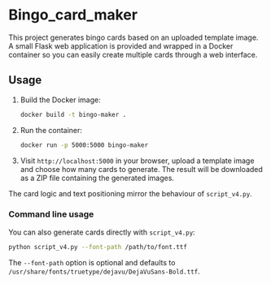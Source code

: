 # Bingo_card_maker

This project generates bingo cards based on an uploaded template image. A small Flask web application is provided and wrapped in a Docker container so you can easily create multiple cards through a web interface.

## Usage

1. Build the Docker image:
   ```bash
   docker build -t bingo-maker .
   ```

2. Run the container:
   ```bash
   docker run -p 5000:5000 bingo-maker
   ```

3. Visit `http://localhost:5000` in your browser, upload a template image and choose how many cards to generate. The result will be downloaded as a ZIP file containing the generated images.

The card logic and text positioning mirror the behaviour of `script_v4.py`.

### Command line usage

You can also generate cards directly with `script_v4.py`:

```bash
python script_v4.py --font-path /path/to/font.ttf
```

The `--font-path` option is optional and defaults to
`/usr/share/fonts/truetype/dejavu/DejaVuSans-Bold.ttf`.
